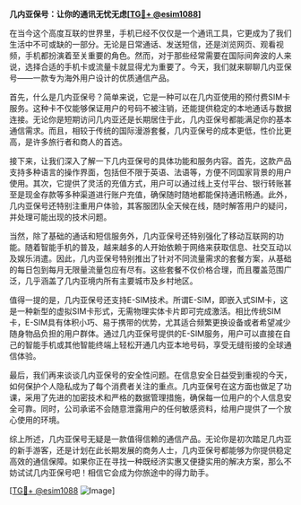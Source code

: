 **几内亚保号：让你的通讯无忧无虑[[TG💪+ @esim1088](https://t.me/s/esim1088)]**

在当今这个高度互联的世界里，手机已经不仅仅是一个通讯工具，它更成为了我们生活中不可或缺的一部分。无论是日常通话、发送短信，还是浏览网页、观看视频，手机都扮演着至关重要的角色。然而，对于那些经常需要在国际间奔波的人来说，选择合适的手机卡或流量卡就显得尤为重要了。今天，我们就来聊聊几内亚保号——一款专为海外用户设计的优质通信产品。

首先，什么是几内亚保号？简单来说，它是一种可以在几内亚使用的预付费SIM卡服务。这种卡不仅能够保证用户的号码不被注销，还能提供稳定的本地通话与数据连接。无论你是短期访问几内亚还是长期居住于此，几内亚保号都能满足你的基本通信需求。而且，相较于传统的国际漫游套餐，几内亚保号的成本更低，性价比更高，是许多旅行者和商人的首选。

接下来，让我们深入了解一下几内亚保号的具体功能和服务内容。首先，这款产品支持多种语言的操作界面，包括但不限于英语、法语等，方便不同国家背景的用户使用。其次，它提供了灵活的充值方式，用户可以通过线上支付平台、银行转账甚至是现金存款等多种渠道进行账户充值，确保随时随地都能保持通讯畅通。此外，几内亚保号还特别注重用户体验，其客服团队全天候在线，随时解答用户的疑问，并处理可能出现的技术问题。

当然，除了基础的通话和短信服务外，几内亚保号还特别强化了移动互联网的功能。随着智能手机的普及，越来越多的人开始依赖于网络来获取信息、社交互动以及娱乐消遣。因此，几内亚保号特别推出了针对不同流量需求的套餐方案，从基础的每日包到每月无限量流量包应有尽有。这些套餐不仅价格合理，而且覆盖范围广泛，几乎涵盖了几内亚境内所有主要城市及乡村地区。

值得一提的是，几内亚保号还支持E-SIM技术。所谓E-SIM，即嵌入式SIM卡，这是一种新型的虚拟SIM卡形式，无需物理实体卡片即可完成激活。相比传统SIM卡，E-SIM具有体积小巧、易于携带的优势，尤其适合频繁更换设备或者希望减少随身物品负担的用户群体。通过几内亚保号提供的E-SIM服务，用户可以直接在自己的智能手机或其他智能终端上轻松开通几内亚本地号码，享受无缝衔接的全球通信体验。

最后，我们再来谈谈几内亚保号的安全性问题。在信息安全日益受到重视的今天，如何保护个人隐私成为了每个消费者关注的重点。几内亚保号在这方面也做足了功课，采用了先进的加密技术和严格的数据管理措施，确保每一位用户的个人信息安全可靠。同时，公司承诺不会随意泄露用户的任何敏感资料，给用户提供了一个放心使用的环境。

综上所述，几内亚保号无疑是一款值得信赖的通信产品。无论你是初次踏足几内亚的新手游客，还是计划在此长期发展的商务人士，几内亚保号都能够为你提供稳定高效的通信保障。如果你正在寻找一种既经济实惠又便捷实用的解决方案，那么不妨试试几内亚保号吧！相信它会成为你旅途中的得力助手。

[[TG💪+ @esim1088](https://t.me/s/esim1088) ![Image](https://i.postimg.cc/4NQfJmqS/Snipaste-2025-05-13-00-14-12.png)]